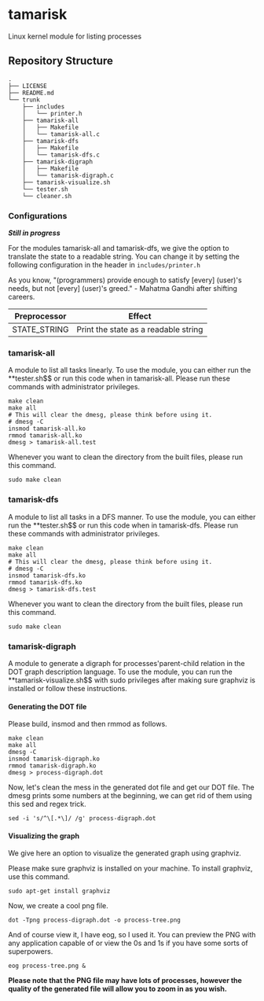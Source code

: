 # tamarisk
Linux kernel module for listing processes
## Repository Structure
```
.
├── LICENSE
├── README.md
└── trunk
    ├── includes
    │   └── printer.h
    ├── tamarisk-all
    │   ├── Makefile
    │   └── tamarisk-all.c
    ├── tamarisk-dfs
    │   ├── Makefile
    │   └── tamarisk-dfs.c
    ├── tamarisk-digraph
    │   ├── Makefile
    │   └── tamarisk-digraph.c
    ├── tamarisk-visualize.sh
    └── tester.sh
    └── cleaner.sh
```
### Configurations

***Still in progress***

For the modules tamarisk-all and tamarisk-dfs, we give the option to translate the state to a readable string. You can change it by setting the following configuration in the header in ``includes/printer.h``

As you know, "(programmers) provide enough to satisfy [every] (user)'s needs, but not [every] (user)'s greed." - Mahatma Gandhi after shifting careers.

Preprocessor | Effect
------------ | -------------
STATE_STRING | Print the state as a readable string

### tamarisk-all
A module to list all tasks linearly. To use the module, you can either run the **tester.sh$$ or run this code when in tamarisk-all. Please run these commands with administrator privileges.
```
make clean
make all
# This will clear the dmesg, please think before using it.
# dmesg -C
insmod tamarisk-all.ko
rmmod tamarisk-all.ko
dmesg > tamarisk-all.test
```
Whenever you want to clean the directory from the built files, please run this command.
```
sudo make clean
```
### tamarisk-dfs
A module to list all tasks in a DFS manner. To use the module, you can either run the **tester.sh$$ or run this code when in tamarisk-dfs. Please run these commands with administrator privileges.
```
make clean
make all
# This will clear the dmesg, please think before using it.
# dmesg -C
insmod tamarisk-dfs.ko
rmmod tamarisk-dfs.ko
dmesg > tamarisk-dfs.test
```
Whenever you want to clean the directory from the built files, please run this command.
```
sudo make clean
```
### tamarisk-digraph
A module to generate a digraph for processes'parent-child relation in the DOT graph description language. To use the module, you can run the **tamarisk-visualize.sh$$ with sudo privileges after making sure graphviz is installed or follow these instructions.
#### Generating the DOT file
Please build, insmod and then rmmod as follows.
```
make clean
make all
dmesg -C
insmod tamarisk-digraph.ko
rmmod tamarisk-digraph.ko
dmesg > process-digraph.dot
```
Now, let's clean the mess in the generated dot file and get our DOT file. The dmesg prints some numbers at the beginning, we can get rid of them using this sed and regex trick.
```
sed -i 's/^\[.*\]/ /g' process-digraph.dot
```
#### Visualizing the graph
We give here an option to visualize the generated graph using graphviz.

Please make sure graphviz is installed on your machine. To install graphviz, use this command.
```
sudo apt-get install graphviz
```
Now, we create a cool png file.
```
dot -Tpng process-digraph.dot -o process-tree.png
```
And of course view it, I have eog, so I used it. You can preview the PNG with any application capable of or view the 0s and 1s if you have some sorts of superpowers.
```
eog process-tree.png &
```
**Please note that the PNG file may have lots of processes, however the quality of the generated file will allow you to zoom in as you wish.**
